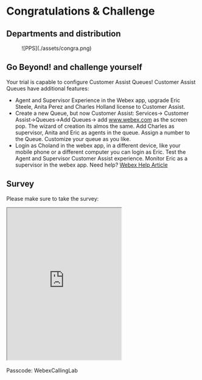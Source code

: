 # Congratulations & Challenge

## Departments and distribution

<figure markdown>
  ![PPS](./assets/congra.png)
</figure>

## Go Beyond! and challenge yourself

Your trial is capable to configure Customer Assist Queues!
Customer Assist Queues have additional features:

- Agent and Supervisor Experience in the Webex app, upgrade Eric Steele, Anita Perez and Charles Holland license to Customer Assist.
- Create a new Queue, but now Customer Assist: Services-&gt; Customer Assist-&gt;Queues-&gt;Add Queues-&gt; add www.webex.com as the screen pop. The wizard of creation its almos the same. Add Charles as supervisor, Anita and Eric as agents in the queue. Assign a number to the Queue. Customize your queue as you like.
- Login as Choland in the webex app, in a different device, like your mobile phone or a different computer you can login as Eric. Test the Agent and Supervisor Customer Assist experience. Monitor Eric as a supervisor in the webex app.
Need help? [Webex Help Article](https://help.webex.com/en-us/article/72sb3r/Webex-Calling-Customer-Assist)

## Survey

Please make sure to take the survey:

<iframe src='https://app.sli.do/event/miQHivAtJ9V6jW9MkiX9Ts/embed/polls/1e34b61b-628f-465a-a3e8-ec691af679d8' width='300' height='400'></iframe>

Passcode: WebexCallingLab
